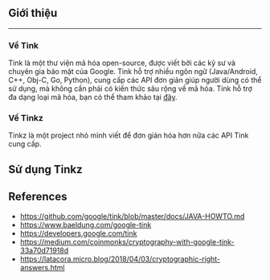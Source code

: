 ## Giới thiệu

---

### Về Tink

Tink là một thư viện mã hóa open-source, được viết bởi các kỹ sư và chuyên gia bảo mật
của Google. Tink hỗ trợ nhiều ngôn ngữ (Java/Android, C++, Obj-C, Go, Python), cung cấp các API
đơn giản giúp người dùng có thể sử dụng, mà không cần phải có kiến thức sâu rộng về mã hóa.
Tink hỗ trợ đa dạng loại mã hóa, bạn có thể tham khảo
tại [đây](https://developers.google.com/tink/supported-key-types).

### Về Tinkz

Tinkz là một project nhỏ mình viết để đơn giản hóa hơn nữa các API Tink cung cấp.

## Sử dụng Tinkz

## References

- https://github.com/google/tink/blob/master/docs/JAVA-HOWTO.md
- https://www.baeldung.com/google-tink
- https://developers.google.com/tink
- https://medium.com/coinmonks/cryptography-with-google-tink-33a70d71918d
- https://latacora.micro.blog/2018/04/03/cryptographic-right-answers.html